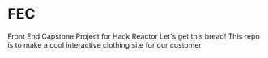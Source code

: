 # FEC
Front End Capstone Project for Hack Reactor
Let's get this bread!
This repo is to make a cool interactive clothing site for our customer
